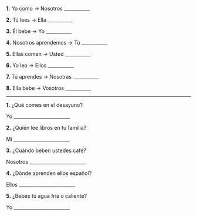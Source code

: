 **1.** Yo como → Nosotros ___________

**2.** Tú lees → Ella ___________

**3.** Él bebe → Yo ___________

**4.** Nosotros aprendemos → Tú ___________

**5.** Ellas comen → Usted ___________

**6.** Yo leo → Ellos ___________

**7.** Tú aprendes → Nosotras ___________

**8.** Ella bebe → Vosotros ___________

---

**1.** ¿Qué comes en el desayuno?

Yo ________________________

**2.** ¿Quién lee libros en tu familia?

Mi ________________________

**3.** ¿Cuándo beben ustedes café?

Nosotros ________________________

**4.** ¿Dónde aprenden ellos español?

Ellos ________________________

**5.** ¿Bebes tú agua fría o caliente?

Yo ________________________